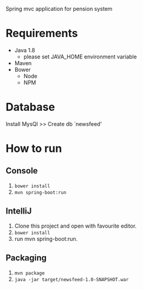 Spring mvc application for pension system
# Requirements

* Java 1.8
    * please set JAVA_HOME environment variable 
* Maven
* Bower
    * Node
    * NPM
# Database

Install MysQl >> Create db `newsfeed'

# How to run

## Console

1. `bower install`
1. `mvn spring-boot:run`

## IntelliJ
 
1. Clone this project and open with favourite editor.
1. `bower install`
1. run mvn spring-boot:run.

## Packaging

1. `mvn package`
1. `java -jar target/newsfeed-1.0-SNAPSHOT.war`
 